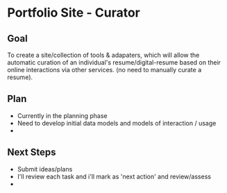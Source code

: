 # Portfolio Site - Curator


## Goal
To create a site/collection of tools & adapaters, which will allow the automatic curation of an individual's 
resume/digital-resume based on their online interactions via other services. (no need to manually curate a resume).


## Plan
 * Currently in the planning phase
 * Need to develop initial data models and models of interaction / usage
 *


## Next Steps
 * Submit ideas/plans
 * I'll review each task and i'll mark as 'next action' and review/assess
 *

